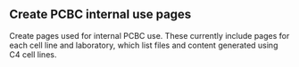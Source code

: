 ## Create PCBC internal use pages

Create pages used for internal PCBC use. These currently include pages for each cell line and laboratory, which list files and content generated using C4 cell lines.
